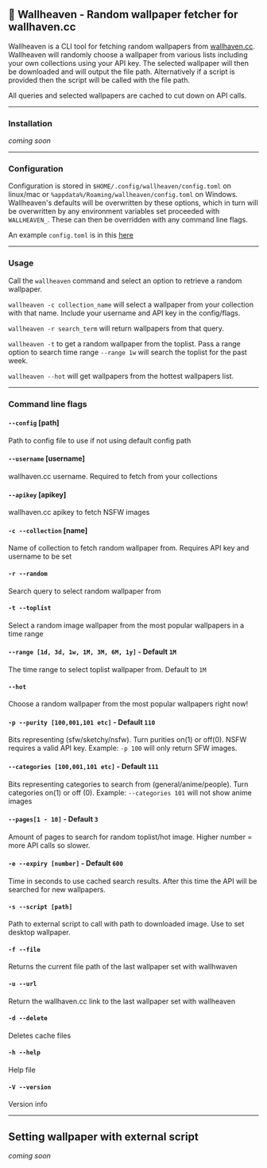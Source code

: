 ## 🌆 Wallheaven - Random wallpaper fetcher for wallhaven.cc

Wallheaven is a CLI tool for fetching random wallpapers from [wallhaven.cc](https://wallhaven.cc/). Wallheaven will randomly choose a wallpaper from various lists including your own collections using your API key. The selected wallpaper will then be downloaded and will output the file path. Alternatively if a script is provided then the script will be called with the file path.

All queries and selected wallpapers are cached to cut down on API calls. 

--- 

### Installation

_coming soon_

---

### Configuration 

Configuration is stored in `$HOME/.config/wallheaven/config.toml` on linux/mac or `%appdata%/Roaming/wallheaven/config.toml` on Windows. Wallheaven's defaults will be overwritten by these options, which in turn will be overwritten by any environment variables set proceeded with `WALLHEAVEN_`. These can then be overridden with any command line flags.

An example `config.toml` is in this [here](https://github.com/davenicholson-xyz/wallheaven/blob/main/examples/config.toml)

---

### Usage

Call the `wallheaven` command and select an option to retrieve a random wallpaper.

`wallheaven -c collection_name` will select a wallpaper from your collection with that name. Include your username and API key in the config/flags.

`wallheaven -r search_term` will return wallpapers from that query. 

`wallheaven -t` to get a random wallpaper from the toplist. Pass a range option to search time range `--range 1w` will search the toplist for the past week.

`wallheaven --hot` will get wallpapers from the hottest wallpapers list.

---

### Command line flags

#### `--config` [path]
Path to config file to use if not using default config path

#### `--username` [username]
wallhaven.cc username. Required to fetch from your collections

#### `--apikey` [apikey]
wallhaven.cc apikey to fetch NSFW images

#### `-c --collection` [name]
Name of collection to fetch random wallpaper from. Requires API key and username to be set

#### `-r --random`
Search query to select random wallpaper from

#### `-t --toplist`
Select a random image wallpaper from the most popular wallpapers in a time range

#### `--range [1d, 3d, 1w, 1M, 3M, 6M, 1y]` - Default `1M`
The time range to select toplist wallpaper from. Default to `1M`

#### `--hot`
Choose a random wallpaper from the most popular wallpapers right now!

#### `-p --purity [100,001,101 etc]` - Default `110`
Bits representing (sfw/sketchy/nsfw). Turn purities on(1) or off(0). NSFW requires a valid API key. Example: `-p 100` will only return SFW images. 

#### `--categories [100,001,101 etc]` - Default `111`
Bits representing categories to search from (general/anime/people). Turn categories on(1) or off (0). Example: `--categories 101` will not show anime images

#### `--pages[1 - 10]` - Default `3`
Amount of pages to search for random toplist/hot image. Higher number = more API calls so slower. 

#### `-e --expiry [number]` - Default `600`
Time in seconds to use cached search results. After this time the API will be searched for new wallpapers.

#### `-s --script [path]`
Path to external script to call with path to downloaded image. Use to set desktop wallpaper.

#### `-f --file`
Returns the current file path of the last wallpaper set with wallhwaven

#### `-u --url`
Return the wallhaven.cc link to the last wallpaper set with wallheaven

#### `-d --delete`
Deletes cache files

#### `-h --help`
Help file

#### `-V --version`
Version info

---

## Setting wallpaper with external script

_coming soon_

